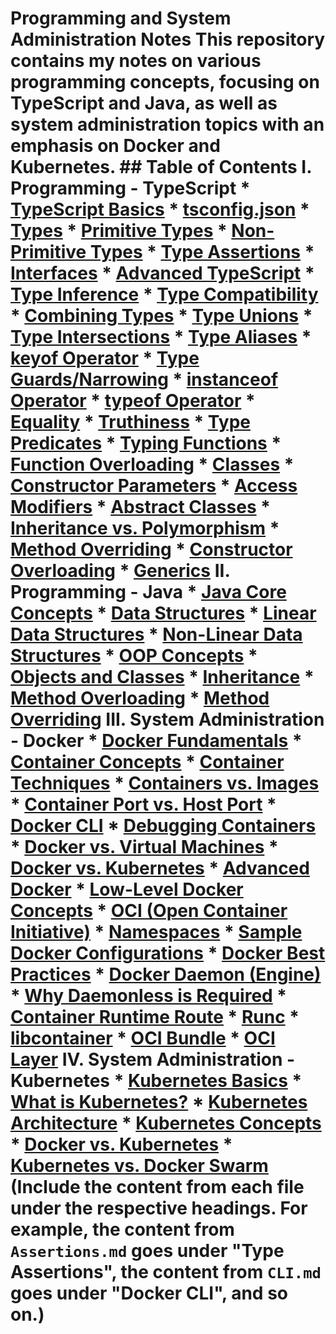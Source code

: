 # Programming and System Administration Notes This repository contains my notes on various programming concepts, focusing on TypeScript and Java, as well as system administration topics with an emphasis on Docker and Kubernetes. ## Table of Contents **I. Programming - TypeScript** * [TypeScript Basics](#typescript-basics)     * [tsconfig.json](#tsconfigjson)     * [Types](#types)         * [Primitive Types](#primitive-types)         * [Non-Primitive Types](#non-primitive-types)         * [Type Assertions](#type-assertions)     * [Interfaces](#interfaces) * [Advanced TypeScript](#advanced-typescript)     * [Type Inference](#type-inference)     * [Type Compatibility](#type-compatibility)     * [Combining Types](#combining-types)         * [Type Unions](#type-unions)         * [Type Intersections](#type-intersections)         * [Type Aliases](#type-aliases)         * [keyof Operator](#keyof-operator)     * [Type Guards/Narrowing](#type-guardsnarrowing)         * [instanceof Operator](#instanceof-operator)         * [typeof Operator](#typeof-operator)         * [Equality](#equality)         * [Truthiness](#truthiness)         * [Type Predicates](#type-predicates)     * [Typing Functions](#typing-functions)         * [Function Overloading](#function-overloading)     * [Classes](#classes)         * [Constructor Parameters](#constructor-parameters)         * [Access Modifiers](#access-modifiers)         * [Abstract Classes](#abstract-classes)         * [Inheritance vs. Polymorphism](#inheritance-vs-polymorphism)         * [Method Overriding](#method-overriding)         * [Constructor Overloading](#constructor-overloading)     * [Generics](#generics) **II. Programming - Java** * [Java Core Concepts](#java-core-concepts)     * [Data Structures](#data-structures-java)         * [Linear Data Structures](#linear-data-structures-java)         * [Non-Linear Data Structures](#non-linear-data-structures-java)     * [OOP Concepts](#oop-concepts-java)         * [Objects and Classes](#objects-and-classes-java)         * [Inheritance](#inheritance-java)         * [Method Overloading](#method-overloading-java)         * [Method Overriding](#method-overriding-java) **III. System Administration - Docker** * [Docker Fundamentals](#docker-fundamentals)     * [Container Concepts](#container-concepts)     * [Container Techniques](#container-techniques)     * [Containers vs. Images](#containers-vs-images)     * [Container Port vs. Host Port](#container-port-vs-host-port)     * [Docker CLI](#docker-cli)     * [Debugging Containers](#debugging-containers)     * [Docker vs. Virtual Machines](#docker-vs-virtual-machines)     * [Docker vs. Kubernetes](#docker-vs-kubernetes) * [Advanced Docker](#advanced-docker)     * [Low-Level Docker Concepts](#low-level-docker-concepts)         * [OCI (Open Container Initiative)](#oci-open-container-initiative)         * [Namespaces](#namespaces)     * [Sample Docker Configurations](#sample-docker-configurations)     * [Docker Best Practices](#docker-best-practices)     * [Docker Daemon (Engine)](#docker-daemon-engine)         * [Why Daemonless is Required](#why-daemonless-is-required)         * [Container Runtime Route](#container-runtime-route)         * [Runc](#runc)         * [libcontainer](#libcontainer)         * [OCI Bundle](#oci-bundle)         * [OCI Layer](#oci-layer) **IV. System Administration - Kubernetes** * [Kubernetes Basics](#kubernetes-basics)     * [What is Kubernetes?](#what-is-kubernetes)     * [Kubernetes Architecture](#kubernetes-architecture)     * [Kubernetes Concepts](#kubernetes-concepts)     * [Docker vs. Kubernetes](#docker-vs-kubernetes-k8s)     * [Kubernetes vs. Docker Swarm](#kubernetes-vs-docker-swarm) **(Include the content from each file under the respective headings.  For example, the content from `Assertions.md` goes under "Type Assertions", the content from `CLI.md` goes under "Docker CLI", and so on.)**
